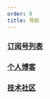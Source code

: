 ```yaml
---
order: 0
title: 导航
---
```

### [订阅号列表](https://www.fe.cx/docs/community/subs)

### [个人博客](https://www.fe.cx/docs/community/blog)

### [技术社区](https://www.fe.cx/docs/community/subs)
